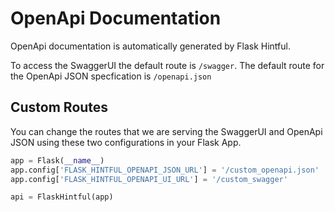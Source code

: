# OpenApi Documentation

OpenApi documentation is automatically generated by Flask Hintful.

To access the SwaggerUI the default route is `/swagger`. The default route for the OpenApi JSON specfication is  `/openapi.json`


## Custom Routes

You can change the routes that we are serving the SwaggerUI and OpenApi JSON using these two configurations in your Flask App.

```python
app = Flask(__name__)
app.config['FLASK_HINTFUL_OPENAPI_JSON_URL'] = '/custom_openapi.json'
app.config['FLASK_HINTFUL_OPENAPI_UI_URL'] = '/custom_swagger'

api = FlaskHintful(app)
```
